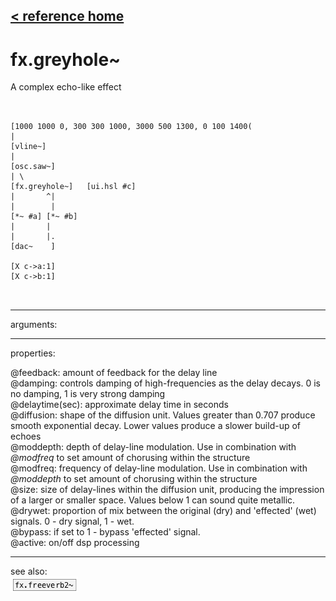 [< reference home](ceammc_lib.html)
---

# fx.greyhole~


A complex echo-like effect

```


[1000 1000 0, 300 300 1000, 3000 500 1300, 0 100 1400(
|
[vline~]
|
[osc.saw~]
| \
[fx.greyhole~]   [ui.hsl #c]
|       ^|
|        |
[*~ #a] [*~ #b]
|       |
|       |.
[dac~    ]

[X c->a:1]
[X c->b:1]

            
```

---
arguments:


---
properties:

@feedback: amount
            of feedback for the delay line<br>
@damping: 
            controls damping of high-frequencies as the delay decays. 0 is no damping, 1 is very
            strong damping<br>
@delaytime(sec): approximate delay time in seconds<br>
@diffusion: 
            shape of the diffusion unit. Values greater than 0.707 produce smooth exponential
            decay. Lower values produce a slower build-up of echoes<br>
@moddepth: depth
            of delay-line modulation. Use in combination with *@modfreq* to set amount of chorusing
            within the structure<br>
@modfreq: frequency
            of delay-line modulation. Use in combination with *@moddepth* to set amount of
            chorusing within the structure<br>
@size: size of
            delay-lines within the diffusion unit, producing the impression of a larger or smaller
            space. Values below 1 can sound quite metallic.<br>
@drywet: proportion
            of mix between the original (dry) and &#39;effected&#39; (wet) signals. 0 - dry signal, 1 -
            wet.<br>
@bypass: if set to 1 - bypass
            &#39;effected&#39; signal.<br>
@active: on/off dsp
            processing<br>

---
see also:<br>
[![fx.freeverb2~](img/object_fx.freeverb2~.png)](fx.freeverb2~.html)
